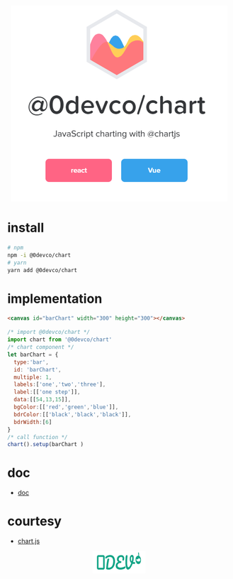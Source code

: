 <p align="center" ><img src="https://raw.githubusercontent.com/0devco/chart/master/0devco-chart.png"></p>

# install

```bash
# npm
npm -i @0devco/chart
# yarn
yarn add @0devco/chart

```

# implementation

```html
<canvas id="barChart" width="300" height="300"></canvas>
```

```js
/* import @0devco/chart */
import chart from '@0devco/chart'
/* chart component */
let barChart = {
  type:'bar',
  id: 'barChart',
  multiple: 1,
  labels:['one','two','three'],
  label:[['one step']],
  data:[[54,13,15]],
  bgColor:[['red','green','blue']],
  bdrColor:[['black','black','black']],
  bdrWidth:[6]
}
/* call function */
chart().setup(barChart )
```

# doc

* <a href="https://github.com/0devco/chart/tree/master/docs" target="_blank" >doc</a>

# courtesy

* [chart.js](http://www.chartjs.org/)

<a href="https://twitter.com/0devco" target="_blank" ><p align="center" ><img src="https://raw.githubusercontent.com/0devco/docs/master/.devco-images/logo-transparent.png"></p></a>
